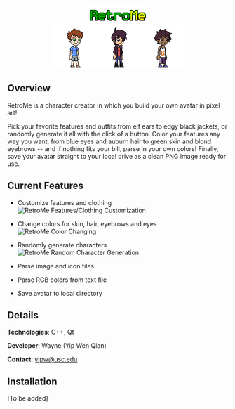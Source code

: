 <div align="center">
    <img src="img/title_1.png"></img>
    <br>
    <img src="img/readme/avatar_1.png"></img><img src="img/readme/avatar_2.png"></img><img src="img/readme/avatar_3.png"></img>
</div>

## Overview
RetroMe is a character creator in which you build your own avatar in pixel art!

Pick your favorite features and outfits from elf ears to edgy black jackets, or randomly generate it all with the click of a button.
Color your features any way you want, from blue eyes and auburn hair to green skin and blond eyebrows -- and if nothing fits your bill, parse in your own colors!
Finally, save your avatar straight to your local drive as a clean PNG image ready for use.

## Current Features

- Customize features and clothing
![RetroMe Features/Clothing Customization](https://i.imgur.com/wsQ2tIW.gif)

- Change colors for skin, hair, eyebrows and eyes
![RetroMe Color Changing](https://i.imgur.com/HgdJM0t.gif)

- Randomly generate characters
![RetroMe Random Character Generation](https://i.imgur.com/rfz1XZj.gif)

- Parse image and icon files
- Parse RGB colors from text file
- Save avatar to local directory

## Details
**Technologies**: C++, Qt

**Developer**: Wayne (Yip Wen Qian)

**Contact**: yipw@usc.edu

## Installation

[To be added]
